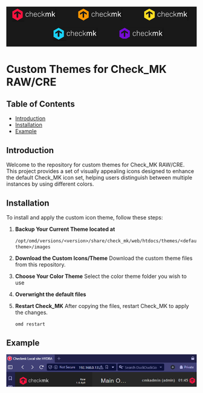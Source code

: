![Preview](preview.png)
# Custom Themes for Check_MK RAW/CRE
## Table of Contents

- [Introduction](#introduction)
- [Installation](#installation)
- [Example](#example)

## Introduction
Welcome to the repository for custom themes for Check_MK RAW/CRE. This project provides a set of visually appealing icons designed to enhance the default Check_MK icon set, helping users distinguish between multiple instances by using different colors.

## Installation

To install and apply the custom icon theme, follow these steps:

1. **Backup Your Current Theme located at**
    ```
    /opt/omd/versions/<version>/share/check_mk/web/htdocs/themes/<default-theme>/images
    ```

2. **Download the Custom Icons/Theme**
    Download the custom theme files from this repository.
3. **Choose Your Color Theme**
    Select the color theme folder you wish to use
4. **Overwright the default files**
5. **Restart Check_MK**
    After copying the files, restart Check_MK to apply the changes.
    ```bash
    omd restart
    ```

## Example
![Example](example.png)


